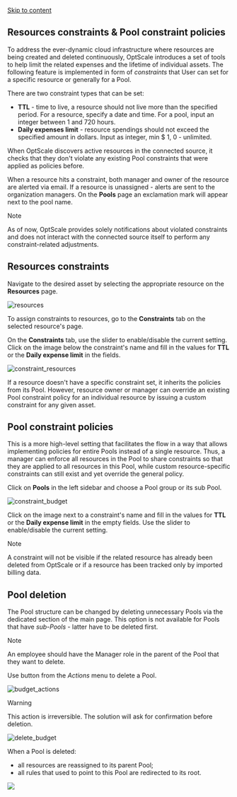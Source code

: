 [Skip to content](https://hystax.com/documentation/optscale/#resources-constraints-pool-constraint-policies)

## Resources constraints & Pool constraint policies

To address the ever-dynamic cloud infrastructure where resources are being created and deleted continuously, OptScale introduces a set of tools to help limit the related expenses and the lifetime of individual assets. The following feature is implemented in form of *constraints* that User can set for a specific resource or generally for a Pool.

There are two constraint types that can be set:

- **TTL** - time to live, a resource should not live more than the specified period. For a resource, specify a date and time. For a pool, input an integer between 1 and 720 hours.
- **Daily expenses limit** - resource spendings should not exceed the specified amount in dollars. Input as integer, min $ 1, 0 - unlimited.

When OptScale discovers active resources in the connected source, it checks that they don't violate any existing Pool constraints that were applied as policies before.

When a resource hits a constraint, both manager and owner of the resource are alerted via email. If a resource is unassigned - alerts are sent to the organization managers. On the **Pools** page an exclamation mark will appear next to the pool name.

Note

As of now, OptScale provides solely notifications about violated constraints and does not interact with the connected source itself to perform any constraint-related adjustments.

## Resources constraints

Navigate to the desired asset by selecting the appropriate resource on the **Resources** page.

![resources](https://hystax.com/documentation/optscale/_static/screens/resource_constraints/resources.png)

To assign constraints to resources, go to the **Constraints** tab on the selected resource's page.

On the **Constraints** tab, use the slider to enable/disable the current setting. Click on the image below the constraint's name and fill in the values for **TTL** or the **Daily expense limit** in the fields.

![constraint_resources](https://hystax.com/documentation/optscale/_static/screens/resource_constraints/constraint_resources.png)

If a resource doesn't have a specific constraint set, it inherits the policies from its Pool. However, resource owner or manager can override an existing Pool constraint policy for an individual resource by issuing a custom constraint for any given asset.

## Pool constraint policies

This is a more high-level setting that facilitates the flow in a way that allows implementing policies for entire Pools instead of a single resource. Thus, a manager can enforce all resources in the Pool to share constraints so that they are applied to all resources in this Pool, while custom resource-specific constraints can still exist and yet override the general policy.

Click on **Pools** in the left sidebar and choose a Pool group or its sub Pool.

![constraint_budget](https://hystax.com/documentation/optscale/_static/screens/resource_constraints/constraint_budget.png)

Click on the image next to a constraint's name and fill in the values for **TTL** or the **Daily expense limit** in the empty fields. Use the slider to enable/disable the current setting.

Note

A constraint will not be visible if the related resource has already been deleted from OptScale or if a resource has been tracked only by imported billing data.

## Pool deletion

The Pool structure can be changed by deleting unnecessary Pools via the dedicated section of the main page. This option is not available for Pools that have *sub-Pools* - latter have to be deleted first.

Note

An employee should have the Manager role in the parent of the Pool that they want to delete.

Use button from the *Actions* menu to delete a Pool.

![budget_actions](https://hystax.com/documentation/optscale/_static/screens/resource_constraints/budget_actions.png)

Warning

This action is irreversible. The solution will ask for confirmation before deletion.

![delete_budget](https://hystax.com/documentation/optscale/_static/screens/resource_constraints/delete_budget.png)

When a Pool is deleted:

- all resources are reassigned to its parent Pool;
- all rules that used to point to this Pool are redirected to its root.

![](https://hystax.com/documentation/optscale/images/snipp4.svg)